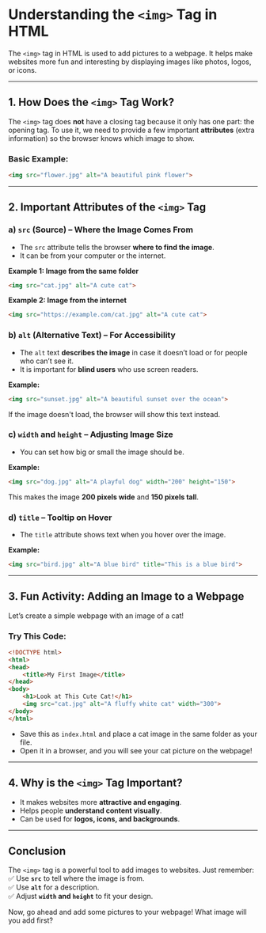 # **Understanding the `<img>` Tag in HTML**  

The `<img>` tag in HTML is used to add pictures to a webpage. It helps make websites more fun and interesting by displaying images like photos, logos, or icons.  

---

## **1. How Does the `<img>` Tag Work?**  
The `<img>` tag does **not** have a closing tag because it only has one part: the opening tag. To use it, we need to provide a few important **attributes** (extra information) so the browser knows which image to show.

### **Basic Example:**  
```html
<img src="flower.jpg" alt="A beautiful pink flower">
```

---

## **2. Important Attributes of the `<img>` Tag**
### **a) `src` (Source) – Where the Image Comes From**
- The `src` attribute tells the browser **where to find the image**.  
- It can be from your computer or the internet.  

**Example 1: Image from the same folder**
```html
<img src="cat.jpg" alt="A cute cat">
```

**Example 2: Image from the internet**
```html
<img src="https://example.com/cat.jpg" alt="A cute cat">
```

### **b) `alt` (Alternative Text) – For Accessibility**
- The `alt` text **describes the image** in case it doesn’t load or for people who can’t see it.  
- It is important for **blind users** who use screen readers.  

**Example:**  
```html
<img src="sunset.jpg" alt="A beautiful sunset over the ocean">
```

If the image doesn't load, the browser will show this text instead.

### **c) `width` and `height` – Adjusting Image Size**
- You can set how big or small the image should be.  

**Example:**  
```html
<img src="dog.jpg" alt="A playful dog" width="200" height="150">
```
This makes the image **200 pixels wide** and **150 pixels tall**.

### **d) `title` – Tooltip on Hover**
- The `title` attribute shows text when you hover over the image.  

**Example:**  
```html
<img src="bird.jpg" alt="A blue bird" title="This is a blue bird">
```

---

## **3. Fun Activity: Adding an Image to a Webpage**
Let’s create a simple webpage with an image of a cat!  

### **Try This Code:**
```html
<!DOCTYPE html>
<html>
<head>
    <title>My First Image</title>
</head>
<body>
    <h1>Look at This Cute Cat!</h1>
    <img src="cat.jpg" alt="A fluffy white cat" width="300">
</body>
</html>
```

- Save this as `index.html` and place a cat image in the same folder as your file.  
- Open it in a browser, and you will see your cat picture on the webpage!  

---

## **4. Why is the `<img>` Tag Important?**
- It makes websites more **attractive and engaging**.  
- Helps people **understand content visually**.  
- Can be used for **logos, icons, and backgrounds**.  

---

## **Conclusion**
The `<img>` tag is a powerful tool to add images to websites. Just remember:  
✅ Use **`src`** to tell where the image is from.  
✅ Use **`alt`** for a description.  
✅ Adjust **`width` and `height`** to fit your design.  

Now, go ahead and add some pictures to your webpage! What image will you add first?
